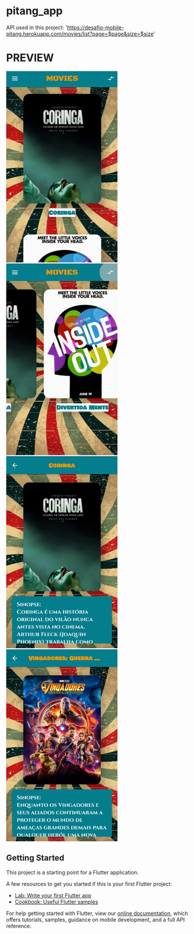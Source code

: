# pitang_app

API used in this project: 'https://desafio-mobile-pitang.herokuapp.com/movies/list?page=$page&size=$size'


# PREVIEW

<p float="left">
<img src="screenshots/Screenshot_1.jpg" width="300" /> 
<img src="screenshots/Screenshot_2.jpg" width="300" /> 
<img src="screenshots/Screenshot_3.jpg" width="300" /> 
<img src="screenshots/Screenshot_4.jpg" width="300" /> 
</p>

## Getting Started

This project is a starting point for a Flutter application.

A few resources to get you started if this is your first Flutter project:

- [Lab: Write your first Flutter app](https://flutter.dev/docs/get-started/codelab)
- [Cookbook: Useful Flutter samples](https://flutter.dev/docs/cookbook)

For help getting started with Flutter, view our
[online documentation](https://flutter.dev/docs), which offers tutorials,
samples, guidance on mobile development, and a full API reference.
